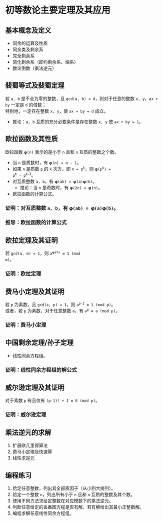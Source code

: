# 初等数论主要定理及其应用

		
## 基本概念及定义

- 同余的运算及性质
- 同余类及剩余系
- 完全剩余系
- 简化剩余系（即约剩余系、缩系）
- 数论倒数（乘法逆元）

		
## 裴蜀等式及裴蜀定理

若 `a, b` 是不全为零的整数，且 `gcd(a, b) = d`，则对于任意的整数 `x, y`，`ax + by` 一定是 `d` 的倍数；  
特别地，一定存在整数 `x, y`，使 `ax + by = d` 成立。

- 推论：`a, b` 互质的充分必要条件是存在整数 `x, y` 使 `ax + by = 1`。

		
## 欧拉函数及其性质

欧拉函数 `𝛗(n)` 表示的是小于 `n` 且和 `n` 互质的整数之个数。

- 当 `n` 是质数时，有 `𝛗(n) = n - 1`。
- 如果 `n` 是质数 `p` 的 `k` 次方，即 <code>n = p<sup>k</sup></code>，则 <code>𝛗(p<sup>k</sup>) = p<sup>k</sup> - p<sup>k-1</sup></code>。
- 对互质整数 `a, b`，有 `𝛗(ab) = 𝛗(a)𝛗(b)`。
   - 推论：当 `n` 是奇数时，有 `𝛗(2n) = 𝛗(n)`。
- 欧拉函数的计算公式。

	
### 证明：对互质整数 `a, b`，有 `𝛗(ab) = 𝛗(a)𝛗(b)`。

	
### 推导：欧拉函数的计算公式

		
## 欧拉定理及其证明

若 `gcd(a, m) = 1`，则 <code>a<sup>𝛗(m)</sup> ≡ 1 (mod m)</code>。

	
### 证明：欧拉定理

		
## 费马小定理及其证明

若 `p` 为素数，且 `gcd(a, p) = 1`，则 <code>a<sup>p-1</sup> ≡ 1 (mod p)</code>。  
或者，若 `p` 为素数，对于任意整数 `a`，有 <code>a<sup>p</sup> ≡ a (mod p)</code>。

	
### 证明：费马小定理

		
## 中国剩余定理/孙子定理

- 线性同余方程组。

	
### 证明：线性同余方程组的解公式

		
## 威尔逊定理及其证明

对于素数 `p` 有且仅有 `(p-1)! + 1 ≡ 0 (mod p)`。

	
### 证明：威尔逊定理

		
## 乘法逆元的求解

1. 扩展欧几里得算法
1. 费马小定理及快速幂
1. 线性求逆元

		
## 编程练习

1. 给定任意整数，列出其全部质因子（从小到大排列）。
1. 给定一个整数 `n`，列出所有小于 `n` 且和 `n` 互质的整数及其个数。
1. 使用不同方法求给定整数在对应模数下的乘法逆元。
1. 判断任意给定的丢番图方程是否有解，若有解给出其最小正整数解。
1. 编程求解任意线性同余方程组。

